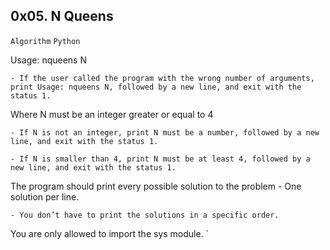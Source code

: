 ## 0x05. N Queens

`Algorithm` `Python`

Usage: nqueens N

	- If the user called the program with the wrong number of arguments, print Usage: nqueens N, followed by a new line, and exit with the status 1.


Where N must be an integer greater or equal to 4

	- If N is not an integer, print N must be a number, followed by a new line, and exit with the status 1.

	- If N is smaller than 4, print N must be at least 4, followed by a new line, and exit with the status 1.


The program should print every possible solution to the problem
	- One solution per line.

	- You don’t have to print the solutions in a specific order.


You are only allowed to import the sys module. ` 
